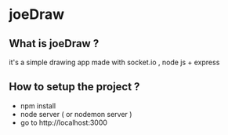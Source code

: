 # joeDraw

## What is joeDraw ?
it's a simple drawing app made with socket.io , node js + express

## How to setup the project ?
- npm install
- node server ( or nodemon server )
- go to http://localhost:3000

